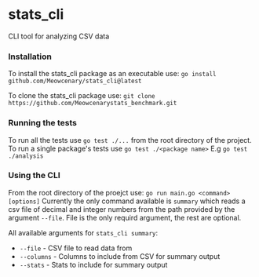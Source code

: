 # stats_cli

CLI tool for analyzing CSV data

### Installation
To install the stats_cli package as an executable use:
    `go install github.com/Meowcenary/stats_cli@latest`

To clone the stats_cli package use:
    `git clone https://github.com/Meowcenarystats_benchmark.git`

### Running the tests
To run all the tests use `go test ./...` from the root directory of the project.
To run a single package's tests use `go test ./<package name>` E.g
`go test ./analysis`

### Using the CLI
From the root directory of the proejct use: `go run main.go <command> [options]`
Currently the only command available is `summary` which reads a csv file of
decimal and integer numbers from the path provided by the argument `--file`.
File is the only requird argument, the rest are optional.

All available arguments for `stats_cli summary`:
- `--file` - CSV file to read data from
- `--columns` - Columns to include from CSV for summary output
- `--stats` - Stats to include for summary output
